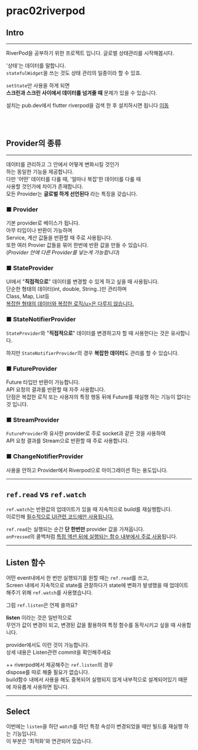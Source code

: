 # prac02riverpod

## Intro

---

RiverPod을 공부하기 위한 프로젝트 입니다.
글로벌 상태관리를 시작해봅시다.

'상태'는 데이터를 말합니다.  
`statefulWidget`을 쓰는 것도 상태 관리의 일종이라 할 수 있죠.

`setState`만 사용을 하게 되면  
**스크린과 스크린 사이에서 데이터를 넘겨줄 때** 문제가 있을 수 있습니다.

설치는 pub.dev에서 flutter riverpod을 검색 한 후 설치하시면 됩니다 [이동](https://pub.dev/packages/flutter_riverpod/install)

<br/>
<br/>

## Provider의 종류

---

데이터를 관리하고 그 안에서 어떻게 변화시킬 것인가  
하는 동일한 기능을 제공합니다.  
다만 '어떤' 데이터를 다룰 때, '얼마나 복잡'한 데이터를 다룰 때  
사용할 것인가에 차이가 존재합니다.  
모든 Provider는 **글로벌 하게 선언된다** 라는 특징을 갖습니다.

### ■ Provider

기본 provider로 베이스가 됩니다.  
아무 타입이나 반환이 가능하며  
Service, 계산 값들을 반환할 때 주로 사용됩니다.  
또한 여러 Provier 값들을 묶어 한번에 반환 값을 만들 수 있습니다.  
(_Provider 안에 다른 Provider를 넣는게 가능합니다_)

### ■ StateProvider

UI에서 "**직접적으로**" 데이터를 변경할 수 있게 하고 싶을 때 사용됩니다.  
단순한 형태의 데이터(int, double, String..)만 관리하며  
Class, Map, List등  
<u>복잡한 형태의 데이터와 복잡한 로직/u>은 다루지 않습니다.</u>

### ■ StateNotifierProvider

`StateProvider`와 "**직접적으로**" 데이터를 변경하고자 할 때 사용한다는 것은 유사합니다.

하지만 `StateNotifierProvider`의 경우 **복잡한 데이터**도 관리를 할 수 있습니다.

### ■ FutureProvider

Future 타입만 반환이 가능합니다.  
API 요청의 결과를 반환할 때 자주 사용합니다.  
단점은 복잡한 로직 또는 사용자의 특정 행동 뒤에
Future를 재실행 하는 기능이 없다는 것 입니다.

### ■ StreamProvider

`FutureProvider`와 유사한 provider로 주로 socket과 같은 것을 사용하여  
API 요청 결과를 Stream으로 반환할 때 주로 사용합니다.

### ■ ChangeNotifierProvider

사용을 안하고 Provider에서 Riverpod으로 마이그레이션 하는 용도입니다.

---

## `ref.read` vs `ref.watch`

`ref.watch`는 반환값의 업데이트가 있을 때 지속적으로 build를 재실행합니다.  
이로인해 <u>필수적으로 UI관련 코드에만 사용됩니다.</u>

`ref.read`는 실행되는 순간 **단 한번만** provider 값을 가져옵니다.  
`onPressed`의 콜백처럼 <u>특정 액션 뒤에 실행되는 함수 내부에서 주로 사용</u>됩니다.

---

## Listen 함수

어떤 event내에서 한 번만 실행되기를 원할 때는 `ref.read`를 쓰고,  
Screen 내에서 지속적으로 state를 관찰하다가 state에 변화가 발생했을 때
업데이트 해주기 위해 `ref.watch`를 사용했습니다.

그럼 `ref.listen`은 언제 쓸까요?

**listen** 이라는 것은 일반적으로  
무언가 값이 변경이 되고, 변경된 값을 활용하여 특정 함수를 동작시키고 싶을 때 사용합니다.

provider에서도 이런 것이 가능합니다.  
상세 내용은 Listen관련 commit을 확인해주세요

++ riverpod에서 제공해주는 `ref.listen`의 경우  
dispose를 따로 해줄 필요가 없습니다.  
build함수 내에서 사용을 해도 중복되어 실행되지 않게 내부적으로 설계되어있기 때문에 자유롭게 사용하면 됩니다.

---

## Select

이번에는 `listen`을 하던 `watch`를 하던 특정 속성이 변경되었을 때만 빌드를 재실행 하는 기능입니다.  
이 부분은 '최적화'와 연관되어 있습니다.
